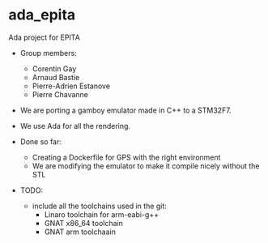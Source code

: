 # ada_epita
Ada project for EPITA

* Group members:
  + Corentin Gay
  + Arnaud Bastie
  + Pierre-Adrien Estanove
  + Pierre Chavanne

* We are porting a gamboy emulator made in C++ to a STM32F7.
* We use Ada for all the rendering.

* Done so far:
  + Creating a Dockerfile for GPS with the right environment
  + We are modifying the emulator to make it compile nicely without the STL

* TODO:
  + include all the toolchains used in the git:
	+ Linaro toolchain for arm-eabi-g++
	+ GNAT x86_64 toolchain
	+ GNAT arm toolchaain
